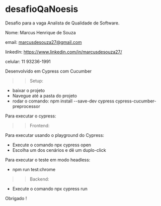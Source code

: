 # desafioQaNoesis

Desafio para a vaga Analista de Qualidade de Software. 


Nome: Marcus Henrique de Souza

email: marcusdesouza27@gmail.com

linkedIn: https://www.linkedin.com/in/marcusdesouza27/

celular: 11 93236-1991

Desenvolvido em Cypress com Cucumber


>> Setup:

- baixar o projeto
- Navegue até a pasta do projeto
- rodar o comando: npm install --save-dev cypress cypress-cucumber-preprocessor

Para executar o cypress:

>> Frontend:

Para executar usando o playground do Cypress:
- Execute o comando npx cypress open
- Escolha um dos cenários e dê um duplo-click

Para executar o teste em modo headless:
- npm run test:chrome

>> Backend:

- Execute o comando npx cypress run

    
Obrigado !